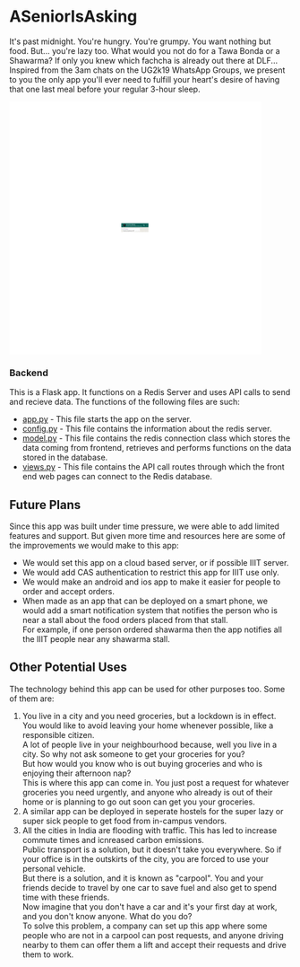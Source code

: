# ASeniorIsAsking

It's past midnight. You're hungry. You're grumpy. You want nothing but food. But... you're lazy too. What would you not do for a Tawa Bonda or a Shawarma? If only you knew which fachcha is already out there at DLF... Inspired from the 3am chats on the UG2k19 WhatsApp Groups, we present to you the only app you'll ever need to fulfill your heart's desire of having that one last meal before your regular 3-hour sleep.

<img src="./readme_media/BaseImageGIF.gif" height="450" align="center"/>

### Backend

This is a Flask app. It functions on a Redis Server and uses API calls to send and recieve data. The functions of the following files are such:

* [app.py](backend/src/app.py) - This file starts the app on the server.
* [config.py](backend/src/config.py) - This file contains the information about the redis server.
* [model.py](backend/src/model.py) - This file contains the redis connection class which stores the data coming from frontend, retrieves and performs functions on the data stored in the database.
* [views.py](backend/src/views.py) - This file contains the API call routes through which the front end web pages can connect to the Redis database.

## Future Plans

Since this app was built under time pressure, we were able to add limited features and support. But given more time and resources here are some of the improvements we would make to this app:

* We would set this app on a cloud based server, or if possible IIIT server.
* We would add CAS authentication to restrict this app for IIIT use only.
* We would make an android and ios app to make it easier for people to order and accept orders.
* When made as an app that can be deployed on a smart phone, we would add a smart notification system that notifies the person who is near a stall about the food orders placed from that stall.<br>For example, if one person ordered shawarma then the app notifies all the IIIT people near any shawarma stall.

## Other Potential Uses

The technology behind this app can be used for other purposes too. Some of them are:

1. You live in a city and you need groceries, but a lockdown is in effect. You would like to avoid leaving your home whenever possible, like a responsible citizen.<br>A lot of people live in your neighbourhood because, well you live in a city. So why not ask someone to get your groceries for you?<br>But how would you know who is out buying groceries and who is enjoying their afternoon nap?<br>This is where this app can come in. You just post a request for whatever groceries you need urgently, and anyone who already is out of their home or is planning to go out soon can get you your groceries.
2. A similar app can be deployed in seperate hostels for the super lazy or super sick people to get food from in-campus vendors.
3. All the cities in India are flooding with traffic. This has led to increase commute times and icnreased carbon emissions.<br>Public transport is a solution, but it doesn't take you everywhere. So if your office is in the outskirts of the city, you are forced to use your personal vehicle.<br>But there is a solution, and it is known as "carpool". You and your friends decide to travel by one car to save fuel and also get to spend time with these friends.<br>Now imagine that you don't have a car and it's your first day at work, and you don't know anyone. What do you do?<br>To solve this problem, a company can set up this app where some people who are not in a carpool can post requests, and anyone driving nearby to them can offer them a lift and accept their requests and drive them to work.
